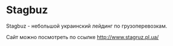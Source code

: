 # Stagbuz

Stagbuz - небольшой украинский лейдинг по грузоперевозкам.

Сайт можно посмотреть по ссылке http://www.stagruz.pl.ua/ 
